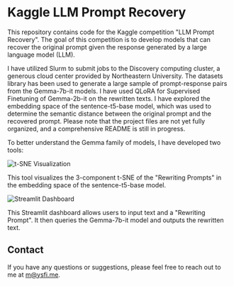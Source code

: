 # Kaggle LLM Prompt Recovery

This repository contains code for the Kaggle competition "LLM Prompt Recovery". The goal of this competition is to develop models that can recover the original prompt given the response generated by a large language model (LLM).

I have utilized Slurm to submit jobs to the Discovery computing cluster, a generous cloud center provided by Northeastern University. The datasets library has been used to generate a large sample of prompt-response pairs from the Gemma-7b-it models. I have used QLoRA for Supervised Finetuning of Gemma-2b-it on the rewritten texts. I have explored the embedding space of the sentence-t5-base model, which was used to determine the semantic distance between the original prompt and the recovered prompt. Please note that the project files are not yet fully organized, and a comprehensive README is still in progress.

To better understand the Gemma family of models, I have developed two tools:

![t-SNE Visualization](fig/dash-tsne.gif)

This tool visualizes the 3-component t-SNE of the "Rewriting Prompts" in the embedding space of the sentence-t5-base model.

![Streamlit Dashboard](fig/streamlit.gif)

This Streamlit dashboard allows users to input text and a "Rewriting Prompt". It then queries the Gemma-7b-it model and outputs the rewritten text.

## Contact

If you have any questions or suggestions, please feel free to reach out to me at [m@ysfi.me](mailto:m@ysfi.me?subject=Kaggle%20LLM%20Prompt%20Recovery%20REPO).
